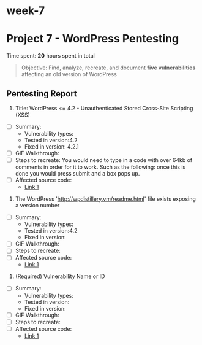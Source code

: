 # week-7
# Project 7 - WordPress Pentesting

Time spent: **20** hours spent in total

> Objective: Find, analyze, recreate, and document **five vulnerabilities** affecting an old version of WordPress

## Pentesting Report

1. Title: WordPress <= 4.2 - Unauthenticated Stored Cross-Site Scripting (XSS)
  - [ ] Summary: 
    - Vulnerability types: 
    - Tested in version:4.2
    - Fixed in version: 4.2.1
  - [ ] GIF Walkthrough: 
  - [ ] Steps to recreate: You would need to type in a code with over 64kb of comments in order for it to work. Such as the following: <a title='x onmouseover=alert(unescape(/hello%20world/.source)) style=position:absolute;left:0;top:0;width:5000px;height:5000px  AAAAAAAAAAAA...[64 kb]..AAA'></a> once this is done you would press submit and a box pops up.
  - [ ] Affected source code:
    - [Link 1](https://core.trac.wordpress.org/browser/tags/version/src/source_file.php)
1. The WordPress 'http://wpdistillery.vm/readme.html' file exists exposing a version number
  - [ ] Summary: 
    - Vulnerability types:
    - Tested in version:4.2
    - Fixed in version: 
  - [ ] GIF Walkthrough: 
  - [ ] Steps to recreate: 
  - [ ] Affected source code:
    - [Link 1](https://core.trac.wordpress.org/browser/tags/version/src/source_file.php)
1. (Required) Vulnerability Name or ID
  - [ ] Summary: 
    - Vulnerability types:
    - Tested in version:
    - Fixed in version: 
  - [ ] GIF Walkthrough: 
  - [ ] Steps to recreate: 
  - [ ] Affected source code:
    - [Link 1](https://core.trac.wordpress.org/browser/tags/version/src/source_file.php)
